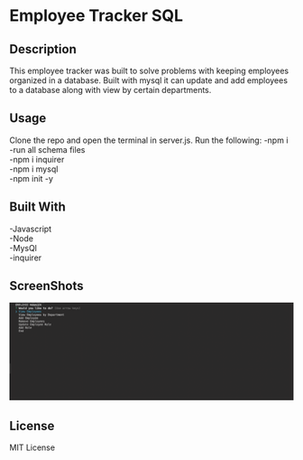 # Employee Tracker SQL

## Description
This employee tracker was built to solve problems with keeping employees organized in a database. Built with mysql it can update and add employees to a database along with view by certain departments.

## Usage
Clone the repo and open the terminal in server.js.
Run the following:
-npm i<br />
-run all schema files<br />
-npm i inquirer<br />
-npm i mysql <br />
-npm init -y<br />

## Built With
-Javascript<br />
-Node<br />
-MysQl<br />
-inquirer<br />

## ScreenShots
<img src='./ccc.png'>

## License 
MIT License